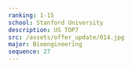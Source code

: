 ```yaml
---
ranking: 1-15
school: Stanford University
description: US TOP7
src: /assets/offer_update/014.jpg
major: Bioengineering
sequence: 27
---
```

